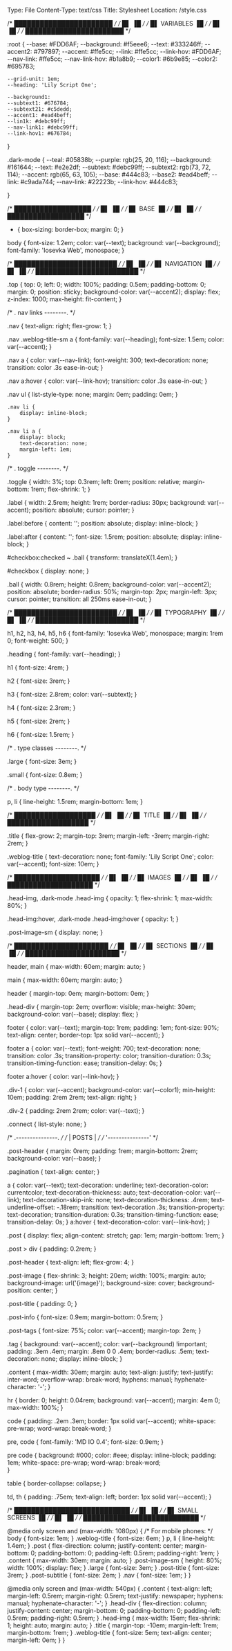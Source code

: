 Type: File
Content-Type: text/css
Title: Stylesheet
Location: /style.css



/* ███████████████████████ */
/* █▌                   ▐█ */
/* █▌     VARIABLES     ▐█ */
/* █▌                   ▐█ */
/* ███████████████████████ */

:root {
    --base:  #FDD6AF;
    --background: #f5eee6;
    --text: #333246ff;
    --accent2: #797897;
    --accent: #ffe5cc;
    --link: #ffe5cc;
    --link-hov:  #FDD6AF;
    --nav-link: #ffe5cc;
    --nav-link-hov: #b1a8b9;
    --color1: #6b9e85;
    --color2: #695783;

    --grid-unit: 1em;
    --heading: 'Lily Script One';

    --background1: 
    --subtext1: #676784;
    --subtext21: #c5dedd;
    --accent1: #ead4beff;
    --lin1k: #debc99ff;
    --nav-link1: #debc99ff;
    --link-hov1: #676784;
}

.dark-mode {
    --teal: #05838b;
    --purple: rgb(25, 20, 116);
    --background: #161644;
    --text: #e2e2df;
    --subtext: #debc99ff;
    --subtext2: rgb(73, 72, 114);
    --accent: rgb(65, 63, 105);
    --base: #444c83;
    --base2: #ead4beff;
    --link: #c9ada744;
    --nav-link: #22223b;
    --link-hov: #444c83;

}

/* ██████████████████ */
/* █▌              ▐█ */
/* █▌     BASE     ▐█ */
/* █▌              ▐█ */
/* ██████████████████ */



* {
	box-sizing: border-box;
    margin: 0;
}

body {
	font-size: 1.2em;
	color: var(--text);
	background: var(--background);
    font-family: 'Iosevka Web', monospace;
}



/* ████████████████████████ */
/* █▌                    ▐█ */
/* █▌     NAVIGATION     ▐█ */
/* █▌                    ▐█ */
/* ████████████████████████ */



.top {
    top: 0;
    left: 0;
    width: 100%;
    padding: 0.5em;
    padding-bottom: 0;
    margin: 0;
    position: sticky;
    background-color: var(--accent2);
    display: flex;
    z-index: 1000;
    max-height: fit-content;
}

/* . nav links --------. */

.nav {
    text-align: right;
    flex-grow: 1;
}

.nav .weblog-title-sm a {
    font-family: var(--heading);
    font-size: 1.5em;
    color: var(--accent);
}

.nav a { 
    color: var(--nav-link);
    font-weight: 300;
    text-decoration: none;
    transition: color .3s ease-in-out;
}

.nav a:hover { 
    color: var(--link-hov); 
    transition: color .3s ease-in-out;
}

.nav ul {
        list-style-type: none;
        margin: 0em;
        padding: 0em;
    }

    .nav li {
        display: inline-block;
    }

    .nav li a {
        display: block;
        text-decoration: none;
        margin-left: 1em;
    }


/* . toggle --------. */

.toggle {
    width: 3%;
    top: 0.3rem;
    left: 0rem;
    position: relative;
    margin-bottom: 1rem;
    flex-shrink: 1;
}

.label {
    width: 2.5rem;
    height: 1rem;
    border-radius: 30px;
    background: var(--accent);
    position: absolute;
    cursor: pointer;
}

.label:before {
    content: '';
    position: absolute;
    display: inline-block;
}

.label:after {
    content: '';
    font-size: 1.5rem;
    position: absolute;
    display: inline-block;
}

#checkbox:checked ~ .ball {
    transform: translateX(1.4em);
}

#checkbox {
    display: none;
}

.ball {
    width: 0.8rem;
    height: 0.8rem;
    background-color: var(--accent2);
    position: absolute;
    border-radius: 50%;
    margin-top: 2px;
    margin-left: 3px;
    cursor: pointer;
    transition: all 250ms ease-in-out;
}


/* ████████████████████████ */
/* █▌                    ▐█ */
/* █▌     TYPOGRAPHY     ▐█ */
/* █▌                    ▐█ */
/* ████████████████████████ */



h1, h2, h3, h4, h5, h6 {
	font-family: 'Iosevka Web', monospace;
	margin: 1rem 0;
    font-weight: 500;
}

.heading {
    font-family: var(--heading);
}

h1 {
    font-size: 4rem;
}

h2 {
    font-size: 3rem;
}

h3 {
    font-size: 2.8rem;
    color: var(--subtext);
}

h4 {
    font-size: 2.3rem;
}

h5 {
    font-size: 2rem;
}

h6 {
    font-size: 1.5rem;
}

/* . type classes --------. */

.large {
    font-size: 3em;
}

.small {
    font-size: 0.8em;
}

/* . body type --------. */

p, li {
	line-height: 1.5rem;
    margin-bottom: 1em;
}



/* ███████████████████ */
/* █▌               ▐█ */
/* █▌     TITLE     ▐█ */
/* █▌               ▐█ */
/* ███████████████████ */

.title {
    flex-grow: 2;
    margin-top: 3rem;
    margin-left: -3rem;
    margin-right: 2rem;
}

.weblog-title {
	text-decoration: none;
    font-family: 'Lily Script One';
	color: var(--accent);
    font-size: 10em;
}

/* ████████████████████ */
/* █▌                ▐█ */
/* █▌     IMAGES     ▐█ */
/* █▌                ▐█ */
/* ████████████████████ */

.head-img, .dark-mode .head-img {
    opacity: 1;
    flex-shrink: 1;
    max-width: 80%;
}

.head-img:hover, .dark-mode .head-img:hover {
    opacity: 1;
}

.post-image-sm {
    display: none;
}


/* ██████████████████████ */
/* █▌                  ▐█ */
/* █▌     SECTIONS     ▐█ */
/* █▌                  ▐█ */
/* ██████████████████████ */



header, main {
    max-width: 60em;
    margin: auto;
}

main {
    max-width: 60em;
    margin: auto;
}

header {
	margin-top: 0em;
    margin-bottom: 0em;
}

.head-div {
    margin-top: 2em;
    overflow: visible;
    max-height: 30em;
    background-color: var(--base);
    display: flex;
}

footer {
    color: var(--text);
    margin-top: 1rem;
    padding: 1em;
	font-size: 90%;
	text-align: center;
    border-top: 1px solid var(--accent);
}

footer a { 
    color: var(--text);
    font-weight: 700;
    text-decoration: none;
    transition: color .3s;
    transition-property: color;
    transition-duration: 0.3s;
    transition-timing-function: ease;
    transition-delay: 0s;
}

footer a:hover { 
    color: var(--link-hov); 
}

.div-1 {
    color: var(--accent);
    background-color: var(--color1);
    min-height: 10em;
    padding: 2rem 2rem;
    text-align: right;
}

.div-2 {
    padding: 2rem 2rem;
    color: var(--text);
}

.connect {
    list-style: none;
}

/* .---------------. */
/* |     POSTS     | */
/* '---------------' */

.post-header {
    margin: 0rem;
    padding: 1rem;
    margin-bottom: 2rem;
    background-color: var(--base);
}

.pagination {
    text-align: center;
}

a { 
    color: var(--text);
    text-decoration: underline;
    text-decoration-color: currentcolor;
    text-decoration-thickness: auto;
    text-decoration-color: var(--link);
    text-decoration-skip-ink: none;
    text-decoration-thickness: .4rem;
    text-underline-offset: -.18rem;
    transition: text-decoration .3s;
    transition-property: text-decoration;
    transition-duration: 0.3s;
    transition-timing-function: ease;
    transition-delay: 0s;
}
a:hover { 
    text-decoration-color: var(--link-hov); 
}

.post {
  display: flex;
  align-content: stretch;
  gap: 1em;
  margin-bottom: 1rem;
}

.post > div {
  padding: 0.2rem;
}

.post-header {
    text-align: left;
    flex-grow: 4;
}

.post-image {
    flex-shrink: 3;
    height: 20em;
    width: 100%;
    margin: auto;
    background-image: url('{image}');
    background-size: cover;
    background-position: center;
}

.post-title {
    padding: 0;
}

.post-info {
    font-size: 0.9em;
    margin-bottom: 0.5rem;
}

.post-tags {
	font-size: 75%;
	color: var(--accent);
    margin-top: 2em;
}

.tag {
	background: var(--accent);
	color: var(--background) !important;
	padding: .3em .4em;
	margin: .8em 0 0 .4em;
	border-radius: .5em;
	text-decoration: none;
	display: inline-block;
}

.content {
    max-width: 30em;
    margin: auto;
    text-align: justify;
    text-justify: inter-word;
    overflow-wrap: break-word;
    hyphens: manual;
    hyphenate-character: '-';
}

hr {
	border: 0;
	height: 0.04rem;
	background: var(--accent);
	margin: 4em 0;
    max-width: 100%;
}

code {
	padding: .2em .3em;
	border: 1px solid var(--accent);
	white-space: pre-wrap;
	word-wrap: break-word; 
}

pre, code {
	font-family: 'MD IO 0.4';
	font-size: 0.9em;
}

pre code {
	background: #000;
	color: #eee;
	display: inline-block;
	padding: 1em;
	white-space: pre-wrap;
	word-wrap: break-word;   
}

table {
	border-collapse: collapse;
}

td, th {
	padding: .75em;
	text-align: left;
	border: 1px solid var(--accent);
}




/* ███████████████████████████ */
/* █▌                       ▐█ */
/* █▌     SMALL SCREENS     ▐█ */
/* █▌                       ▐█ */
/* ███████████████████████████ */

@media only screen and (max-width: 1080px) {
  /* For mobile phones: */
    body {
        font-size: 1em;
    }
    .weblog-title {
        font-size: 6em;
    }
    p, li {
	    line-height: 1.4em;
    }
    .post {
        flex-direction: column;
        justify-content: center;
        margin-bottom: 0;
        padding-bottom: 0;
        padding-left: 0.5rem;
        padding-right: 1rem;
    }
    .content {
        max-width: 30em;
        margin: auto;
    }
    .post-image-sm {
        height: 80%;
        width: 100%;
        display: flex;
    }
    .large {
        font-size: 3em;
    }
    .post-title {
        font-size: 3rem;
    }
    .post-subtitle {
        font-size: 2em;
    }
    .nav {
        font-size: 1em;
    }
}


@media only screen and (max-width: 540px) {
    .content {
        text-align: left;
        margin-left: 0.5rem;
        margin-right: 0.5rem;
        text-justify: newspaper;
        hyphens: manual;
        hyphenate-character: '-';
    }
    .head-div {
        flex-direction: column;
        justify-content: center;
        margin-bottom: 0;
        padding-bottom: 0;
        padding-left: 0.5rem;
        padding-right: 0.5rem;
    }
    .head-img {
        max-width: 15em;
        flex-shrink: 1;
        height: auto;
        margin: auto;
    }
    .title {
        margin-top: -10em;
        margin-left: 1rem;
        margin-bottom: 1rem;
    }
    .weblog-title {
        font-size: 5em;
        text-align: center;
        margin-left: 0em;
    }
}